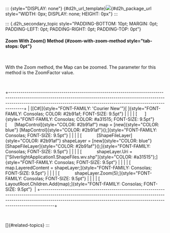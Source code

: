 ::: {style="DISPLAY: none"}
[](ms-xhelp:///?Id=d2h_url_template){#d2h_url_template}![](!package_url!){#d2h_package_url style="WIDTH: 0px; DISPLAY: none; HEIGHT: 0px"}
:::

::: {.d2h_secondary_topic style="PADDING-BOTTOM: 10pt; MARGIN: 0pt; PADDING-LEFT: 0pt; PADDING-RIGHT: 0pt; PADDING-TOP: 0pt"}
#### Zoom With Zoom() Method {#zoom-with-zoom-method style="tab-stops: 0pt"}

 

With the Zoom method, the Map can be zoomed. The parameter for this method is the ZoomFactor value.

 

+-------------------------------------------------------------------------------------------------------------------------------------------------------------------------------------------------------------------------------------------------+
| [\[C#\]]{style="FONT-FAMILY: 'Courier New'"}[ ]{style="FONT-FAMILY: Consolas; COLOR: #2b91af; FONT-SIZE: 9.5pt"}                                                                                                                                |
|                                                                                                                                                                                                                                                 |
| [      ]{style="FONT-FAMILY: Consolas; COLOR: #a31515; FONT-SIZE: 9.5pt"}[      [MapControl]{style="COLOR: #2b91af"} map = [new]{style="COLOR: blue"} [MapControl]{style="COLOR: #2b91af"}();]{style="FONT-FAMILY: Consolas; FONT-SIZE: 9.5pt"} |
|                                                                                                                                                                                                                                                 |
| [            [ShapeFileLayer]{style="COLOR: #2b91af"} shapeLayer = [new]{style="COLOR: blue"} [ShapeFileLayer]{style="COLOR: #2b91af"}();]{style="FONT-FAMILY: Consolas; FONT-SIZE: 9.5pt"}                                                     |
|                                                                                                                                                                                                                                                 |
| [            shapeLayer.Uri = [\"SilverlightApplication1.ShapeFiles.wv.shp\"]{style="COLOR: #a31515"};]{style="FONT-FAMILY: Consolas; FONT-SIZE: 9.5pt"}                                                                                        |
|                                                                                                                                                                                                                                                 |
| [            map.LayeredContent = shapeLayer;]{style="FONT-FAMILY: Consolas; FONT-SIZE: 9.5pt"}                                                                                                                                                 |
|                                                                                                                                                                                                                                                 |
| [            shapeLayer.Zoom(5);]{style="FONT-FAMILY: Consolas; FONT-SIZE: 9.5pt"}                                                                                                                                                              |
|                                                                                                                                                                                                                                                 |
| [            LayoutRoot.Children.Add(map);]{style="FONT-FAMILY: Consolas; FONT-SIZE: 9.5pt"}                                                                                                                                                    |
+-------------------------------------------------------------------------------------------------------------------------------------------------------------------------------------------------------------------------------------------------+

 

[]{#related-topics}
:::
